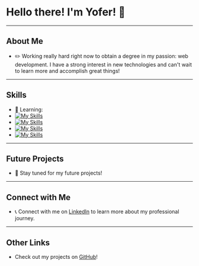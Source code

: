 # Hello there! I'm Yofer! 👋

---

## About Me

- ✏️ Working really hard right now to obtain a degree in my passion: web development. I have a strong interest in new technologies and can't wait to learn more and accomplish great things!

---

## Skills

- 📝 Learning:
- [![My Skills](https://skillicons.dev/icons?i=html)](https://skillicons.dev)
- [![My Skills](https://skillicons.dev/icons?i=js)](https://skillicons.dev)
- [![My Skills](https://skillicons.dev/icons?i=css)](https://skillicons.dev)
- [![My Skills](https://skillicons.dev/icons?i=php)](https://skillicons.dev)

---

## Future Projects

- 📂 Stay tuned for my future projects! 

---

## Connect with Me

- 📞 Connect with me on [LinkedIn](https://www.linkedin.com/in/yofer-ruffo) to learn more about my professional journey.

---

## Other Links

- Check out my projects on [GitHub](https://github.com/yopetito)!
